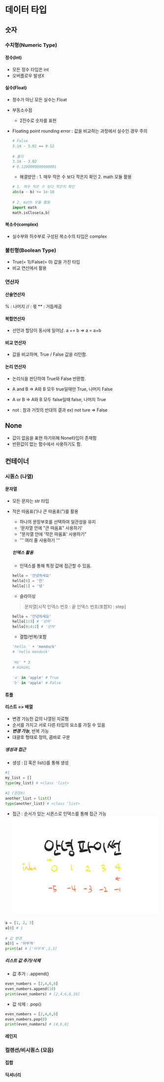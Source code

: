 # 데이터 타입

## 숫자
### 수치형(Numeric Type)
#### 정수(Int)
- 모든 정수 타입은 int
- 오버플로우 발생X
#### 실수(Float)
- 정수가 아닌 모든 실수는 Float
- 부동소수점
  - 2진수로 숫자를 표현

- Floating point rounding error
  : 값을 비교하는 과정에서 실수인 경우 주의
  ```py
  # False
  3.14 - 3.02 == 0.12

  # 풀이
  3.14 - 3.02
  # 0.1200000000000001
  ```
  - 해결방안 : 1. 매우 작은 수 보다 작은지 확인 2. math 모듈 활용

  ```py
  # 1. 매우 작은 수 보다 작은지 확인 
  abs(a - b) <= 1e-10

  # 2. math 모듈 활용
  import math
  math.isClose(a,b)
  ```

#### 복소수(complex)
- 실수부와 허수부로 구성된 복소수의 타입은 complex

### 불린형(Boolean Type)
- True(= 1)/False(= 0) 값을 가진 타입
- 비교 연산에서 활용

### 연산자
#### 산술연산자
% : 나머지
// : 몫 
** : 거듭제곱

#### 복합연산자
- 선언과 할당이 동시에 일어남.
a += b => a = a+b

#### 비교 연산자
- 값을 비교하며, True / False 값을 리턴함.

#### 논리 연산자
- 논리식을 판단하여 True와 False 반환함.

- A and B => A와 B 모두 true일때만 True, 나머지 False
- A or B => A와 B 모두 false일때 false, 나머지 True
- not : 참과 거짓의 반대의 결과
ex) not ture => False

## None
- 값이 없음을 표현 하기위해 None타입이 존재함
- 반환값이 없는 함수에서 사용하기도 함.

## 컨테이너
### 시퀀스 (나열)
#### 문자열
- 모든 문자는 str 타입
- 작은 따옴표(')나 큰 따옴표(")를 활용
  - 하나의 문장부호를 선택하여 일관성을 유지
  - '문자열 안에 "큰 따옴표" 사용하기'
  - "문자열 안에 '작은 따옴표' 사용하기"
  - ''' 여러 줄 사용하기 '''

  ##### 인덱스 활용
  - 인덱스를 통해 특정 값에 접근할 수 있음.
  ```python
  hello = '안녕하세요'
  hello[0] = '안'
  hello[1] = '녕'
  ```
  - 슬라이싱
  > 문자열[시작 인덱스 번호 : 끝 인덱스 번호(포함X) : step]
  ```python
  hello = '안녕하세요'
  hello[1:3] # '녕하'
  hello[0:4:2] # '안하'
  ```
  - 결합/반복/포함
  ```python
  'hello ' + 'menduck'
  # 'hello menduck'

  'Hi' * 3
  # HiHiHi

  'a' in 'apple' # True
  'b' in 'apple' # False
  ```

#### 튜플
#### 리스트 => 배열
- 변경 가능한 값의 나열된 자료형
- 순서를 가지고 서로 다른 타입의 요소를 가질 수 있음
- ***변경 가능***, 반복 가능
- 대괄호 형태로 정의, 콤바로 구분

##### 생성과 접근
- 생성 : [] 혹은 list()를 통해 생성
```py
#1
my_list = []
type(my_list) # <class 'list>

#2 (권장X)
another_list = list()
type(another_list) # <class 'list>
```
- 접근 : 순서가 있는 시퀸스로 인덱스를 통해 접근 가능
![인덱스 이해](인덱스이해.jpg)
```py
a = [1, 2, 3]
a[0] # 1

# 값 변경
a[0] = '아무개'
print(a) # ['아무개',2,3]
```
##### 리스트 값 추가/삭제
- 값 추가 : .append()
```py
even_numbers = [2,4,6,8]
even_numbers.append(10)
print(even_numbers) # [2,4,6,8,10]
```

- 값 삭제 : .pop()
```py
even_numbers = [2,4,6,8]
even_numbers.pop(0)
print(even_numbers) # [4,6,8]
```

#### 레인지

### 컬렌션/비시퀀스 (모음)
#### 집합
#### 딕셔너리